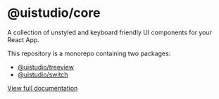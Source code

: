 # @uistudio/core

A collection of unstyled and keyboard friendly UI components for your React App. 

This repository is a monorepo containing two packages:

- [@uistudio/treeview](https://github.com/wpickeral/uistudio-core/tree/main/packages/TreeView) 
- [@uistudio/switch](https://github.com/wpickeral/uistudio-core/tree/main/packages/Switch)

[View full documentation](https://uistudio-core-storybook.vercel.app)
